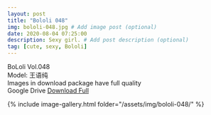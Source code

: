 ```yaml
---
layout: post
title: "Bololi 048"
img: bololi-048.jpg # Add image post (optional)
date: 2020-08-04 07:25:00
description: Sexy girl. # Add post description (optional)
tag: [cute, sexy, Bololi]
---
```

BoLoli Vol.048  
Model: 王语纯                                       
Images in download package have full quality                    
Google Drive [Download Full](http://gestyy.com/ewYgIt)

{% include image-gallery.html folder="/assets/img/bololi-048/" %}
